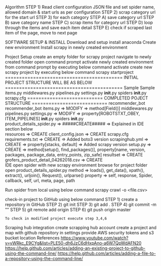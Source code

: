 Algorithm
		STEP 1) Read client configuration JSON file and set spider name, allowed domain & start urls as per configuration 
		STEP 2) scrap category url for the start url
		STEP 3) for each category
				STEP A) save category url
				STEP B) save category name
				STEP C) scrap items for category url
				STEP D) loop through the items and save each item detail
				STEP E) check if scraped last item of the page, move to next page
				
SOFTWARE SETUP & INSTALL
	Download and setup install anaconda
	Create new environment
	Install scrapy in newly created environment
	
Project Setup
	create an empty folder for scrapy project
	navigate to newly created folder
	open command prompt
	activate newly created environment from command prompt by executing below command
		activate <ScrapyEnvironmentName>
	create new scrapy project by executing below command
		scrapy startproject <ProjectName>
	==========================================
	INITIAL PROJECT STRUCTURE WILL BE AS BELOW
	==========================================
		Sample
			Sample
				items.py
				middlewares.py
				pipelines.py
				settings.py
				__init__.py
				spiders
					__init__.py
			scrapy.cfg
	===========================
	COMPLETED POJECT STRUCTURE
	===========================
		recommender_bot
			recommender_bot
				items.py								=> MODIFY => method[Field()]
				middlewares.py
				pipelines.py
				settings.py								=> MODIFY => property[ROBOTSTXT_OBEY, ITEM_PIPELINES]
				__init__.py
				spiders
					__init__.py		
					product_details_spider.py			=> #####CREATE#####	=> Explained in IDE section below		
				resources								=> CREATE
					client_config.json					=> CREATE
			scrapy.cfg
			requirements.txt							=> CREATE => Added boto3 version
			scrapinghub.yml								=> CREATE => property[stacks, default] => Added scrapy version 
			setup.py									=> CREATE => method[setup(), find_packages()], property[name, version, packages, package_data, entry_points, zip_safe]
			resultset									=> CREATE
				grofers_product_detail_04262018.csv		=> CREATE		
IDE
	open spider with new scrapy environment
	browse for project folder
	open product_details_spider.py
	method => loads(), get_data(), xpath(), extract(), urljoin(), Request(), urlparse()
	property => self, response, Spider, callback, self, url, meta, page, path

Run spider from local using below command
	scrapy crawl <spider name> -o <file.csv>

check-in project to GitHub using below command
	STEP 1) create a repository in GitHub
	STEP 2) git init
	STEP 3) git add .
	STEP 4) git commit -m "<comment>"
	STEP 5) git remote add origin <repository url>
	STEP 6) git push origin master 	
	
	To check in modified project execute step 3,4,6		

Scraping hub integration
	create scrapping hub account 
	create a project and map with github repository
	in settings provide AWS security tokens and s3 bucket location 
References
	https://www.youtube.com/watch?v=yWRkc_E9CYg&list=PLE50-dh6JzC6dHxpAno-a6W7QpWdAFN20
	https://help.github.com/articles/adding-an-existing-project-to-github-using-the-command-line/
	https://help.github.com/articles/adding-a-file-to-a-repository-using-the-command-line/
	
	
	

						
	
	
	
	
	
	
	
	
	
	
	
	
	
	
	
	
	
	
	
	
	
	
	
